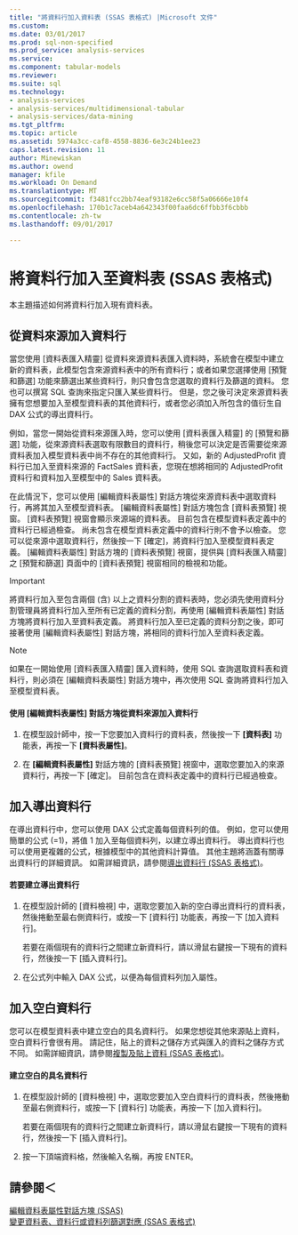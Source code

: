 ```yaml
---
title: "將資料行加入資料表 (SSAS 表格式) |Microsoft 文件"
ms.custom: 
ms.date: 03/01/2017
ms.prod: sql-non-specified
ms.prod_service: analysis-services
ms.service: 
ms.component: tabular-models
ms.reviewer: 
ms.suite: sql
ms.technology:
- analysis-services
- analysis-services/multidimensional-tabular
- analysis-services/data-mining
ms.tgt_pltfrm: 
ms.topic: article
ms.assetid: 5974a3cc-caf8-4558-8836-6e3c24b1ee23
caps.latest.revision: 11
author: Minewiskan
ms.author: owend
manager: kfile
ms.workload: On Demand
ms.translationtype: MT
ms.sourcegitcommit: f3481fcc2bb74eaf93182e6cc58f5a06666e10f4
ms.openlocfilehash: 170b1c7aceb4a642343f00faa6dc6ffbb3f6cbbb
ms.contentlocale: zh-tw
ms.lasthandoff: 09/01/2017

---
```

# <a name="add-columns-to-a-table-ssas-tabular"></a>將資料行加入至資料表 (SSAS 表格式)
  本主題描述如何將資料行加入現有資料表。  
  
## <a name="add-columns-from-the-data-source"></a>從資料來源加入資料行  
 當您使用 [資料表匯入精靈] 從資料來源資料表匯入資料時，系統會在模型中建立新的資料表，此模型包含來源資料表中的所有資料行；或者如果您選擇使用 [預覽和篩選] 功能來篩選出某些資料行，則只會包含您選取的資料行及篩選的資料。 您也可以撰寫 SQL 查詢來指定只匯入某些資料行。 但是，您之後可決定來源資料表擁有您想要加入至模型資料表的其他資料行，或者您必須加入所包含的值衍生自 DAX 公式的導出資料行。  
  
 例如，當您一開始從資料來源匯入時，您可以使用 [資料表匯入精靈] 的 [預覽和篩選] 功能，從來源資料表選取有限數目的資料行，稍後您可以決定是否需要從來源資料表加入模型資料表中尚不存在的其他資料行。 又如，新的 AdjustedProfit 資料行已加入至資料來源的 FactSales 資料表，您現在想將相同的 AdjustedProfit 資料行和資料加入至模型中的 Sales 資料表。  
  
 在此情況下，您可以使用 [編輯資料表屬性] 對話方塊從來源資料表中選取資料行，再將其加入至模型資料表。 [編輯資料表屬性] 對話方塊包含 [資料表預覽] 視窗。 [資料表預覽] 視窗會顯示來源端的資料表。 目前包含在模型資料表定義中的資料行已經過檢查。 尚未包含在模型資料表定義中的資料行則不會予以檢查。 您可以從來源中選取資料行，然後按一下 [確定]，將資料行加入至模型資料表定義。 [編輯資料表屬性] 對話方塊的 [資料表預覽] 視窗，提供與 [資料表匯入精靈] 之 [預覽和篩選] 頁面中的 [資料表預覽] 視窗相同的檢視和功能。  
  
> [!IMPORTANT]  
>  將資料行加入至包含兩個 (含) 以上之資料分割的資料表時，您必須先使用資料分割管理員將資料行加入至所有已定義的資料分割，再使用 [編輯資料表屬性] 對話方塊將資料行加入至資料表定義。 將資料行加入至已定義的資料分割之後，即可接著使用 [編輯資料表屬性] 對話方塊，將相同的資料行加入至資料表定義。  
  
> [!NOTE]  
>  如果在一開始使用 [資料表匯入精靈] 匯入資料時，使用 SQL 查詢選取資料表和資料行，則必須在 [編輯資料表屬性] 對話方塊中，再次使用 SQL 查詢將資料行加入至模型資料表。  
  
#### <a name="to-add-a-column-from-the-data-source-by-using-the-edit-table-properties-dialog-box"></a>使用 [編輯資料表屬性] 對話方塊從資料來源加入資料行  
  
1.  在模型設計師中，按一下您要加入資料行的資料表，然後按一下 **[資料表]** 功能表，再按一下  **[資料表屬性]**。  
  
2.  在 **[編輯資料表屬性]** 對話方塊的 [資料表預覽] 視窗中，選取您要加入的來源資料行，再按一下 [確定]。 目前包含在資料表定義中的資料行已經過檢查。  
  
## <a name="add-a-calculated-column"></a>加入導出資料行  
 在導出資料行中，您可以使用 DAX 公式定義每個資料列的值。 例如，您可以使用簡單的公式 (=1)，將值 1 加入至每個資料列，以建立導出資料行。 導出資料行也可以使用更複雜的公式，根據模型中的其他資料計算值。 其他主題將涵蓋有關導出資料行的詳細資訊。 如需詳細資訊，請參閱[導出資料行 &#40;SSAS 表格式&#41;](../../analysis-services/tabular-models/ssas-calculated-columns.md)。  
  
#### <a name="to-create-a-calculated-column"></a>若要建立導出資料行  
  
1.  在模型設計師的 [資料檢視] 中，選取您要加入新的空白導出資料行的資料表，然後捲動至最右側資料行，或按一下 [資料行] 功能表，再按一下 [加入資料行]。  
  
     若要在兩個現有的資料行之間建立新資料行，請以滑鼠右鍵按一下現有的資料行，然後按一下 [插入資料行]。  
  
2.  在公式列中輸入 DAX 公式，以便為每個資料列加入屬性。  
  
## <a name="add-a-blank-column"></a>加入空白資料行  
 您可以在模型資料表中建立空白的具名資料行。 如果您想從其他來源貼上資料，空白資料行會很有用。 請記住，貼上的資料之儲存方式與匯入的資料之儲存方式不同。 如需詳細資訊，請參閱[複製及貼上資料 &#40;SSAS 表格式&#41;](../../analysis-services/tabular-models/ssas-import-data-copy-and-paste-data.md)。  
  
#### <a name="to-create-a-named-blank-column"></a>建立空白的具名資料行  
  
1.  在模型設計師的 [資料檢視] 中，選取您要加入空白資料行的資料表，然後捲動至最右側資料行，或按一下 [資料行] 功能表，再按一下 [加入資料行]。  
  
     若要在兩個現有的資料行之間建立新資料行，請以滑鼠右鍵按一下現有的資料行，然後按一下 [插入資料行]。  
  
2.  按一下頂端資料格，然後輸入名稱，再按 ENTER。  
  
## <a name="see-also"></a>請參閱＜  
 [編輯資料表屬性對話方塊 &#40;SSAS&#41;](http://msdn.microsoft.com/library/8d913e83-7246-44cc-8fc7-31729023c0d8)   
 [變更資料表、資料行或資料列篩選對應 &#40;SSAS 表格式&#41;](../../analysis-services/tabular-models/change-table-column-or-row-filter-mappings-ssas-tabular.md)  
  
  

